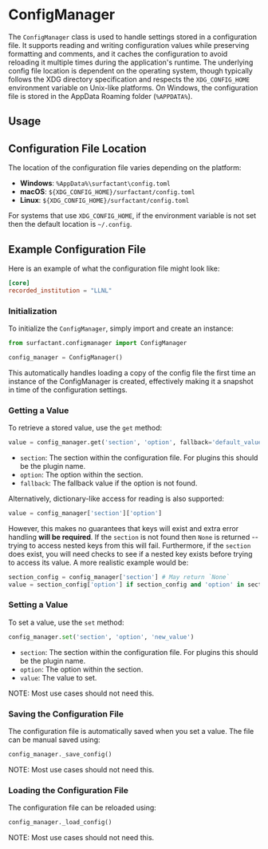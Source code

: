 # ConfigManager

The `ConfigManager` class is used to handle settings stored in a configuration file. It supports reading and writing configuration values while preserving formatting and comments, and it caches the configuration to avoid reloading it multiple times during the application's runtime. The underlying config file location is dependent on the operating system, though typically follows the XDG directory specification and respects the `XDG_CONFIG_HOME` environment variable on Unix-like platforms. On Windows, the configuration file is stored in the AppData Roaming folder (`%APPDATA%`).

## Usage

## Configuration File Location

The location of the configuration file varies depending on the platform:

- **Windows**: `%AppData%\surfactant\config.toml`
- **macOS**: `${XDG_CONFIG_HOME}/surfactant/config.toml`
- **Linux**: `${XDG_CONFIG_HOME}/surfactant/config.toml`

For systems that use `XDG_CONFIG_HOME`, if the environment variable is not set then the default location is `~/.config`.

## Example Configuration File

Here is an example of what the configuration file might look like:

```toml
[core]
recorded_institution = "LLNL"
```

### Initialization

To initialize the `ConfigManager`, simply import and create an instance:

```python
from surfactant.configmanager import ConfigManager

config_manager = ConfigManager()
```

This automatically handles loading a copy of the config file the first time an instance of the ConfigManager is created, effectively making it a snapshot in time of the configuration settings.

### Getting a Value

To retrieve a stored value, use the `get` method:

```python
value = config_manager.get('section', 'option', fallback='default_value')
```

- `section`: The section within the configuration file. For plugins this should be the plugin name.
- `option`: The option within the section.
- `fallback`: The fallback value if the option is not found.

Alternatively, dictionary-like access for reading is also supported:

```python
value = config_manager['section']['option']
```

However, this makes no guarantees that keys will exist and extra error handling **will be required**. If the `section` is not found then `None` is returned -- trying to access nested keys from this will fail. Furthermore, if the `section` does exist, you will need checks to see if a nested key exists before trying to access its value. A more realistic example would be:

```python
section_config = config_manager['section'] # May return `None`
value = section_config['option'] if section_config and 'option' in section_config else None
```

### Setting a Value

To set a value, use the `set` method:

```python
config_manager.set('section', 'option', 'new_value')
```

- `section`: The section within the configuration file. For plugins this should be the plugin name.
- `option`: The option within the section.
- `value`: The value to set.

NOTE: Most use cases should not need this.

### Saving the Configuration File

The configuration file is automatically saved when you set a value. The file can be manual saved using:

```python
config_manager._save_config()
```

NOTE: Most use cases should not need this.

### Loading the Configuration File

The configuration file can be reloaded using:

```python
config_manager._load_config()
```

NOTE: Most use cases should not need this.
